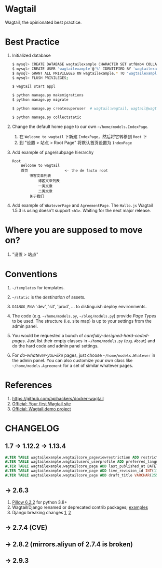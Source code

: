 Wagtail
==

Wagtail, the opinionated best practice.

Best Practice
==

1. Initialized database

    ```bash
    $ mysql> CREATE DATABASE wagtailexample CHARACTER SET utf8mb4 COLLATE utf8mb4_general_ci;
    $ mysql> CREATE USER 'wagtailexample'@'%' IDENTIFIED BY 'wagtailexample';
    $ mysql> GRANT ALL PRIVILEGES ON wagtailexample.* TO 'wagtailexample'@'%'
    $ mysql> FLUSH PRIVILEGES;
    
    $ wagtail start appl
    
    $ python manage.py makemigrations
    $ python manage.py migrate
    
    $ python manage.py createsuperuser  # wagtail:wagtail, wagtail@wagtailexample.com
    
    $ python manage.py collectstatic
    ```

2.  Change the default home page to our own `~/home/models.IndexPage`.

    1. 在 `Welcome to wagtail` 下新建 `IndexPage`，然后将它转移到 `Root` 下
    2. 到 "设置 > 站点 > Root Page" 将默认首页设置为 `IndexPage`

2. Add example of page/subpage hierarchy

       Root
           Welcome to wagtail
           首页                 <- the de facto root
               博客文章列表
                   博客文章列表
                   一类文章
                   二类文章
               关于我们

3. Add example of `WhateverPage` and `AgreementPage`. The `Hallo.js` Wagtail 1.5.3 is using doesn't support `<h1>`. Waiting for the next major release.

Where you are supposed to move on?
==

1. "设置 > 站点"

Conventions
==

1. `~/templates` for templates.

2. `~/static` is the *destination* of assets.

3. `DJANGO_ENV`: 'dev', 'sit', 'prod', ... to distinguish deploy environments.

4. The code (e.g. `~/home/models.py`, `~/blog/models.py`) provide *Page Types* to be used. The structure (i.e. site map) is up to your settings from the admin panel.

5. You would be requested a bunch of *carefully-designed-hard-coded-pages*. Just list their empty classes in `~/home/models.py` (e.g. `About`) and do the hard code and admin panel settings.

6. For *do-whatever-you-like* pages, just choose `~/home/models.Whatever` in the admin panel. You can also customize your own class like `~/home/models.Agreement` for a set of similar whatever pages.

References
==

1. https://github.com/apihackers/docker-wagtail
2. [Official: Your first Wagtail site](http://docs.wagtail.io/en/latest/getting_started/tutorial.html)
3. [Official: Wagtail demo project](https://github.com/torchbox/wagtaildemo)

CHANGELOG
==

1.7 -> 1.12.2 -> 1.13.4
--

```sql
ALTER TABLE wagtailexample.wagtailcore_pageviewrestriction ADD restriction_type VARCHAR(20) DEFAULT 'password' NULL;
ALTER TABLE wagtailexample.wagtailusers_userprofile ADD preferred_language VARCHAR(10) NULL;
ALTER TABLE wagtailexample.wagtailcore_page ADD last_published_at DATETIME(6) NULL;
ALTER TABLE wagtailexample.wagtailcore_page ADD live_revision_id INT(11) NULL;
ALTER TABLE wagtailexample.wagtailcore_page ADD draft_title VARCHAR(255) NULL;
```

-> 2.6.3
--

1. [Pillow 6.2.2](https://pillow.readthedocs.io/en/latest/installation.html#notes) for python 3.8+
2. Wagtail/Django renamed or deprecated contrib packages; [examples](https://github.com/wagtail/wagtail/blob/v2.6.3/docs/advanced_topics/settings.rst)
3. Django breaking changes [1](https://docs.djangoproject.com/en/3.1/releases/1.9/#assignment-tag), [2](https://github.com/wagtail/django-modelcluster/issues/89)

-> 2.7.4 (CVE)
--

-> 2.8.2 (mirrors.aliyun of 2.7.4 is broken)
--

-> 2.9.3
--
